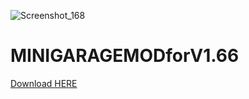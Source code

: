 ![Screenshot_168](https://user-images.githubusercontent.com/62859332/219815449-3f5633b2-8539-4b6a-be59-40c4301b3bc7.jpg)
# MINIGARAGEMODforV1.66

[Download HERE](https://github.com/plumbwicked/MINIGARAGEMODforV1.66/releases/download/v1.0/MINIGARAGEMODforV1.66.CT)
